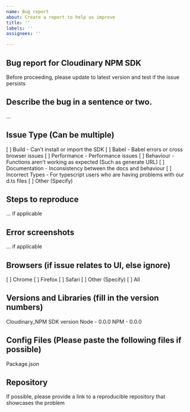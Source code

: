 ```yaml
---
name: Bug report
about: Create a report to help us improve
title: ''
labels: ''
assignees: ''

---
```


## Bug report for Cloudinary NPM SDK
Before proceeding, please update to latest version and test if the issue persists

## Describe the bug in a sentence or two.
…

## Issue Type (Can be multiple)
[ ] Build - Can’t install or import the SDK
[ ] Babel - Babel errors or cross browser issues
[ ] Performance - Performance issues
[ ] Behaviour - Functions aren’t working as expected (Such as generate URL)
[ ] Documentation - Inconsistency between the docs and behaviour
[ ] Incorrect Types - For typescript users who are having problems with our d.ts files
[ ] Other (Specify)

## Steps to reproduce
… if applicable

## Error screenshots
… if applicable

## Browsers (if issue relates to UI, else ignore)
[ ] Chrome
[ ] Firefox
[ ] Safari
[ ] Other (Specify)
[ ] All

## Versions and Libraries (fill in the version numbers)
Cloudinary_NPM SDK version
Node - 0.0.0
NPM - 0.0.0

## Config Files (Please paste the following files if possible)
Package.json

## Repository
If possible, please provide a link to a reproducible repository that showcases the problem
